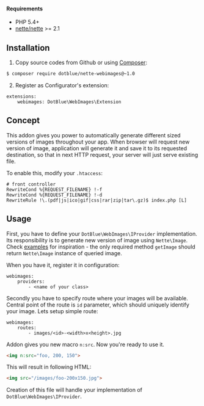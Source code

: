#### Requirements

- PHP 5.4+
- [nette/nette](https://github.com/nette/nette) >= 2.1

## Installation

1) Copy source codes from Github or using [Composer](http://getcomposer.org/):
```sh
$ composer require dotblue/nette-webimages@~1.0
```

2) Register as Configurator's extension:
```
extensions:
	webimages: DotBlue\WebImages\Extension
```

## Concept

This addon gives you power to automatically generate different sized versions of images throughout your app. When browser will request new version of image, application will generate it and save it to its requested destination, so that in next HTTP request, your server will just serve existing file.

To enable this, modify your `.htaccess`:

```
# front controller
RewriteCond %{REQUEST_FILENAME} !-f
RewriteCond %{REQUEST_FILENAME} !-d
RewriteRule !\.(pdf|js|ico|gif|css|rar|zip|tar\.gz)$ index.php [L]
```

## Usage

First, you have to define your `DotBlue\WebImages\IProvider` implementation. Its responsibility is to generate new version of image using `Nette\Image`. Check [examples](examples) for inspiration - the only required method `getImage` should return `Nette\Image` instance of queried image.

When you have it, register it in configuration:

```
webimages:
	providers:
		- <name of your class>
```

Secondly you have to specify route where your images will be available. Central point of the route is `id` parameter, which should uniquely identify your image. Lets setup simple route:

```
webimages:
	routes:
		- images/<id>-<width>x<height>.jpg
```

Addon gives you new macro `n:src`. Now you're ready to use it.

```html
<img n:src="foo, 200, 150">
```

This will result in following HTML:

```html
<img src="/images/foo-200x150.jpg">
```

Creation of this file will handle your implementation of `DotBlue\WebImages\IProvider`.
